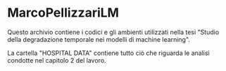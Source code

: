 # MarcoPellizzariLM
Questo archivio contiene i codici e gli ambienti utilizzati nella tesi "Studio della degradazione temporale nei modelli di machine learning".

La cartella "HOSPITAL DATA" contiene tutto ciò che riguarda le analisi condotte nel capitolo 2 del lavoro.

